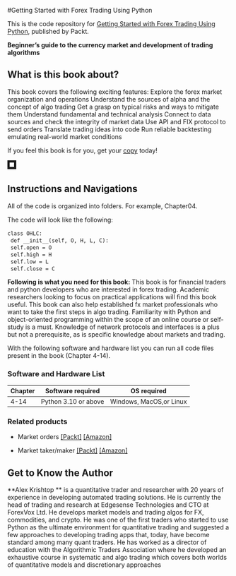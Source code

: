 #Getting Started with Forex Trading Using Python 

<a href="https://www.amazon.com/Getting-Started-Forex-Trading-Python/dp/1804616850/ref=tmm_pap_swatch_0?_encoding=UTF8&qid=&sr=&utm_source=github&utm_medium=repository&utm_campaign=9781801810135"><img src="" alt="" height="256px" align="right"></a>

This is the code repository for [Getting Started with Forex Trading Using Python](https://www.amazon.com/Getting-Started-Forex-Trading-Python/dp/1804616850/ref=tmm_pap_swatch_0?_encoding=UTF8&qid=&sr=&utm_source=github&utm_medium=repository&utm_campaign=9781801810135), published by Packt.

**Beginner’s guide to the currency market and development of trading algorithms**

## What is this book about?

This book covers the following exciting features:
Explore the forex market organization and operations
Understand the sources of alpha and the concept of algo trading
Get a grasp on typical risks and ways to mitigate them
Understand fundamental and technical analysis
Connect to data sources and check the integrity of market data
Use API and FIX protocol to send orders
Translate trading ideas into code
Run reliable backtesting emulating real-world market conditions

If you feel this book is for you, get your [copy](https://www.amazon.com/dp/1804616850) today!

<a href="https://www.packtpub.com/?utm_source=github&utm_medium=banner&utm_campaign=GitHubBanner"><img src="https://raw.githubusercontent.com/PacktPublishing/GitHub/master/GitHub.png" 
alt="https://www.packtpub.com/" border="5" /></a>

## Instructions and Navigations
All of the code is organized into folders. For example, Chapter04.

The code will look like the following:
```
class OHLC:
 def __init__(self, O, H, L, C):
 self.open = O
 self.high = H
 self.low = L
 self.close = C
```

**Following is what you need for this book:**
This book is for financial traders and python developers who are interested in forex trading. Academic researchers looking to focus on practical applications will find this book useful. This book can also help established fx market professionals who want to take the first steps in algo trading. Familiarity with Python and object-oriented programming within the scope of an online course or self-study is a must. Knowledge of network protocols and interfaces is a plus but not a prerequisite, as is specific knowledge about markets and trading.

With the following software and hardware list you can run all code files present in the book (Chapter 4-14).
### Software and Hardware List
| Chapter | Software required | OS required |
| -------- | ------------------------------------ | ----------------------------------- |
| 4-14 | Python 3.10 or above  | Windows, MacOS,or Linux |

### Related products
* Market orders [[Packt]](https://www.packtpub.com/product/hands-on-financial-trading-with-python/9781838982881?utm_source=github&utm_medium=repository&utm_campaign=9781838982881) [[Amazon]](https://www.amazon.com/dp/1838982884)

* Market taker/maker [[Packt]](https://www.packtpub.com/product/developing-high-frequency-trading-systems/9781803242811?utm_source=github&utm_medium=repository&utm_campaign=9781803242811) [[Amazon]](https://www.amazon.com/dp/1803242817)

## Get to Know the Author
**Alex Krishtop **
is a quantitative trader and researcher with 20 years of experience in developing automated trading solutions. He is currently the head of trading and research at Edgesense Technologies and CTO at ForexVox Ltd. He develops market models and trading algos for FX, commodities, and crypto. He was one of the first traders who started to use Python as the ultimate environment for quantitative trading and suggested a few approaches to developing trading apps that, today, have become standard among many quant traders. He has worked as a director of education with the Algorithmic Traders Association where he developed an exhaustive course in systematic and algo trading which covers both worlds of quantitative models and discretionary approaches




